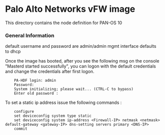 # Palo Alto Networks vFW image

This directory contains the node definition for PAN-OS 10 


### General Information

default username and password are admin/admin
mgmt interface defaults to dhcp

Once the image has booted, after you see the following msg on the console "Masterd started successfully", you can logon with
the default credentials and change the credentials after first logon.
 
        PA-HDF login: admin
        Password: 
        System initializing; please wait... (CTRL-C to bypass)
        Enter old password : 

To set a static ip address issue the following commands :

        configure
        set deviceconfig system type static
        set deviceconfig system ip-address <Firewall-IP> netmask <netmask> default-gateway <gateway-IP> dns-setting servers primary <DNS-IP>
        commit



